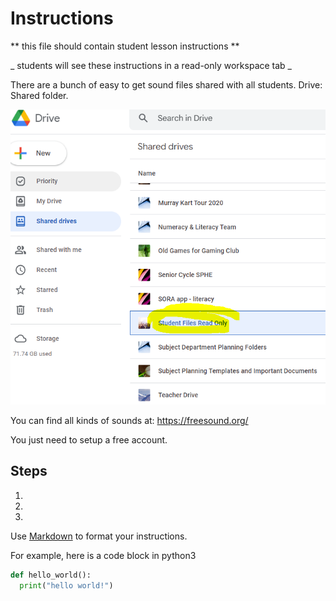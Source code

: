 # Instructions  

  ** this file should contain student lesson instructions **

  _ students will see these instructions in a read-only workspace tab _

There are a bunch of easy to get sound files shared with all students. Drive: Shared folder. 

![studentfiles](studentfiles.PNG)

You can find all kinds of sounds at: https://freesound.org/

You just need to setup a free account. 

  ## Steps
  1. 
  2. 
  3. 

  Use [Markdown](https://gist.github.com/cuonggt/9b7d08a597b167299f0d) to format your instructions.

  For example, here is a code block in python3
```python
def hello_world():
  print("hello world!")
```

  